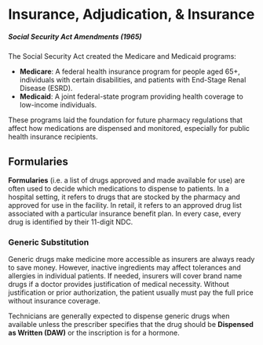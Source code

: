# Insurance, Adjudication, & Insurance



##### Social Security Act Amendments (1965)

The Social Security Act created the Medicare and Medicaid programs:

- **Medicare**: A federal health insurance program for people aged 65+, individuals with certain disabilities, and patients with End-Stage Renal Disease (ESRD).
- **Medicaid**: A joint federal-state program providing health coverage to low-income individuals.

These programs laid the foundation for future pharmacy regulations that affect how medications are dispensed and monitored, especially for public health insurance recipients.

## Formularies

**Formularies** (i.e. a list of drugs approved and made available for use) are often used to decide which medications to dispense to patients. In a hospital setting, it refers to drugs that are stocked by the pharmacy and approved for use in the facility. In retail, it refers to an approved drug list associated with a particular insurance benefit plan. In every case, every drug is identified by their 11-digit NDC.

### Generic Substitution

Generic drugs make medicine more accessible as insurers are always ready to save money. However, inactive ingredients may affect tolerances and allergies in individual patients. If needed, insurers will cover brand name drugs if a doctor provides justification of medical necessity. Without justification or prior authorization, the patient usually must pay the full price without insurance coverage.

Technicians are generally expected to dispense generic drugs when available unless the prescriber specifies that the drug should be **Dispensed as Written (DAW)** or the inscription is for a hormone.
